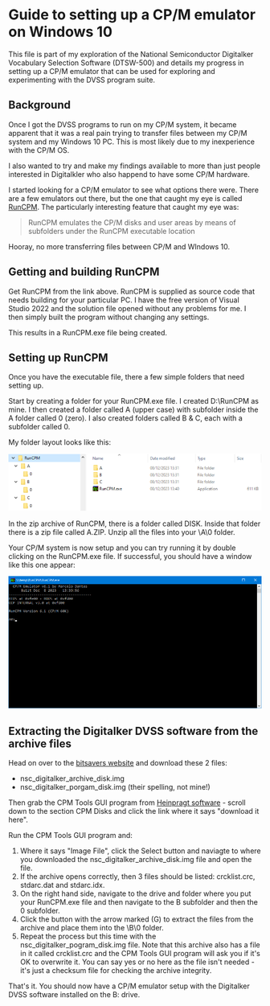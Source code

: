 # Guide to setting up a CP/M emulator on Windows 10

This file is part of my exploration of the National Semiconductor Digitalker Vocabulary Selection Software (DTSW-500) and details my progress in setting up a CP/M emulator that can be used for exploring and experimenting with the DVSS program suite.

## Background

Once I got the DVSS programs to run on my CP/M system, it became apparent that it was a real pain trying to transfer files between my CP/M system and my Windows 10 PC. This is most likely due to my inexperience with the CP/M OS.

I also wanted to try and make my findings available to more than just people interested in Digitalkler who also happend to have some CP/M hardware.

I started looking for a CP/M emulator to see what options there were. There are a few emulators out there, but the one that caught my eye is called [RunCPM](https://github.com/MockbaTheBorg/RunCPM). The particularly interesting feature that caught my eye was:

> RunCPM emulates the CP/M disks and user areas by means of subfolders under the RunCPM executable location

Hooray, no more transferring files between CP/M and WIndows 10.

## Getting and building RunCPM

Get RunCPM from the link above. RunCPM is supplied as source code that needs building for your particular PC. I have the free version of Visual Studio 2022 and the solution file opened without any problems for me. I then simply built the program without changing any settings.

This results in a RunCPM.exe file being created.

## Setting up RunCPM

Once you have the executable file, there a few simple folders that need setting up.

Start by creating a folder for your RunCPM.exe file. I created D:\RunCPM as mine. I then created a folder called A (upper case) with subfolder inside the A folder called 0 (zero). I also created folders called B & C, each with a subfolder called 0.

My folder layout looks like this:

![RunCPM Folder Layout](https://github.com/MarkD833/Digitalker-Digital-Voice-Selection-Software/blob/main/images/RunCPM_folders.png)

In the zip archive of RunCPM, there is a folder called DISK. Inside that folder there is a zip file called A.ZIP. Unzip all the files into your \A\0 folder.

Your CP/M system is now setup and you can try running it by double clicking on the RunCPM.exe file. If successful, you should have a window like this one appear:

![RunCPM shell](https://github.com/MarkD833/Digitalker-Digital-Voice-Selection-Software/blob/main/images/RunCPM_shell.png)

## Extracting the Digitalker DVSS software from the archive files

Head on over to the [bitsavers website](http://bitsavers.informatik.uni-stuttgart.de/components/national/digitalker/NSC_DIGITALKER_CPM/) and download these 2 files:

- nsc_digitalker_archive_disk.img
- nsc_digitalker_porgam_disk.img  (their spelling, not mine!)

Then grab the CPM Tools GUI program from [Heinpragt software](https://www.heinpragt-software.com/cpmbox-a-cpm-2-2-emulator/) - scroll down to the section CPM Disks and click the link where it says "download it here".

Run the CPM Tools GUI program and:
1. Where it says "Image File", click the Select button and naviagte to where you downloaded the nsc_digitalker_archive_disk.img file and open the file.
2. If the archive opens correctly, then 3 files should be listed: crcklist.crc, stdarc.dat and stdarc.idx.
3. On the right hand side, navigate to the drive and folder where you put your RunCPM.exe file and then navigate to the B subfolder and then the 0 subfolder.
4. Click the button with the arrow marked (G) to extract the files from the archive and place them into the \B\0 folder.
5. Repeat the process but this time with the nsc_digitalker_pogram_disk.img file. Note that this archive also has a file in it called crcklist.crc and the CPM Tools GUI program will ask you if it's OK to overwrite it. You can say yes or no here as the file isn't needed - it's just a checksum file for checking the archive integrity.

That's it. You should now have a CP/M emulator setup with the Digitalker DVSS software installed on the B: drive.

